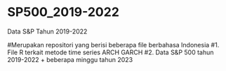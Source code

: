 # SP500_2019-2022
Data S&amp;P Tahun 2019-2022

#Merupakan repositori yang berisi beberapa file berbahasa Indonesia
#1. File R terkait metode time series ARCH GARCH
#2. Data S&P 500 tahun 2019-2022 + beberapa minggu tahun 2023
